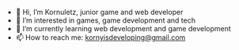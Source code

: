 - 👋 Hi, I’m Kornuletz, junior game and web developer
- 👀 I’m interested in games, game development and tech
- 🌱 I’m currently learning web development and game development
- 📫 How to reach me: kornyisdeveloping@gmail.com
<!--- - ⚡ Fun fact: 

<!---
KornyIsDeveloping/KornyIsDeveloping is a ✨ special ✨ repository because its `README.md` (this file) appears on your GitHub profile.
You can click the Preview link to take a look at your changes.
--->
